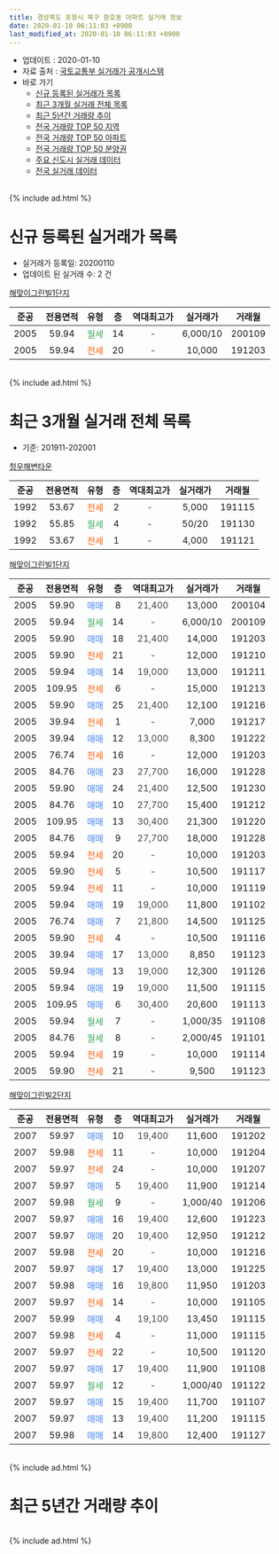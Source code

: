 ```yaml
---
title: 경상북도 포항시 북구 환호동 아파트 실거래 정보
date: 2020-01-10 06:11:03 +0900
last_modified_at: 2020-01-10 06:11:03 +0900
---
```


* 업데이트 : 2020-01-10
* 자료 출처 : [국토교통부 실거래가 공개시스템](http://rt.molit.go.kr)
* 바로 가기
    * [신규 등록된 실거래가 목록](#신규-등록된-실거래가-목록)
    * [최근 3개월 실거래 전체 목록](#최근-3개월-실거래-전체-목록)
    * [최근 5년간 거래량 추이](#최근-5년간-거래량-추이)
    * [전국 거래량 TOP 50 지역](https://inasie.github.io/apt-trade-info/최근-3개월-전국에서-가장-거래가-많이-발생한-지역)
    * [전국 거래량 TOP 50 아파트](https://inasie.github.io/apt-trade-info/최근-3개월-전국에서-가장-거래가-많이-발생한-아파트)
    * [전국 거래량 TOP 50 분양권](https://inasie.github.io/apt-trade-info/최근-3개월-전국에서-가장-거래가-많이-발생한-분양권)
    * [주요 신도시 실거래 데이터](https://inasie.github.io/apt-trade-info/주요-신도시)
    * [전국 실거래 데이터](https://inasie.github.io/apt-trade-info/전국)
<br>
{% include ad.html %}
<br>

# 신규 등록된 실거래가 목록
* 실거래가 등록일: 20200110
* 업데이트 된 실거래 수: 2 건


[해맞이그린빌1단지](https://search.naver.com/search.naver?query=%EA%B2%BD%EC%83%81%EB%B6%81%EB%8F%84+%ED%8F%AC%ED%95%AD%EC%8B%9C+%EB%B6%81%EA%B5%AC+%ED%99%98%ED%98%B8%EB%8F%99+%ED%95%B4%EB%A7%9E%EC%9D%B4%EA%B7%B8%EB%A6%B0%EB%B9%8C1%EB%8B%A8%EC%A7%80)

|준공|전용면적|유형|층|역대최고가|실거래가|거래월|
|:---:|:---:|:---:|:---:|:---:|:---:|:---:|
|2005|59.94|<span style="color:#34a853">월세</span>|14|<span style="color:#444444">-</span>|6,000/10|200109|
|2005|59.94|<span style="color:#ff5a00">전세</span>|20|<span style="color:#444444">-</span>|10,000|191203|


<br>
{% include ad.html %}
<br>

# 최근 3개월 실거래 전체 목록
* 기준: 201911-202001


[청우해변타운](https://search.naver.com/search.naver?query=%EA%B2%BD%EC%83%81%EB%B6%81%EB%8F%84+%ED%8F%AC%ED%95%AD%EC%8B%9C+%EB%B6%81%EA%B5%AC+%ED%99%98%ED%98%B8%EB%8F%99+%EC%B2%AD%EC%9A%B0%ED%95%B4%EB%B3%80%ED%83%80%EC%9A%B4)

|준공|전용면적|유형|층|역대최고가|실거래가|거래월|
|:---:|:---:|:---:|:---:|:---:|:---:|:---:|
|1992|53.67|<span style="color:#ff5a00">전세</span>|2|<span style="color:#444444">-</span>|5,000|191115|
|1992|55.85|<span style="color:#34a853">월세</span>|4|<span style="color:#444444">-</span>|50/20|191130|
|1992|53.67|<span style="color:#ff5a00">전세</span>|1|<span style="color:#444444">-</span>|4,000|191121|

[해맞이그린빌1단지](https://search.naver.com/search.naver?query=%EA%B2%BD%EC%83%81%EB%B6%81%EB%8F%84+%ED%8F%AC%ED%95%AD%EC%8B%9C+%EB%B6%81%EA%B5%AC+%ED%99%98%ED%98%B8%EB%8F%99+%ED%95%B4%EB%A7%9E%EC%9D%B4%EA%B7%B8%EB%A6%B0%EB%B9%8C1%EB%8B%A8%EC%A7%80)

|준공|전용면적|유형|층|역대최고가|실거래가|거래월|
|:---:|:---:|:---:|:---:|:---:|:---:|:---:|
|2005|59.90|<span style="color:#4285f3">매매</span>|8|<span style="color:#444444">21,400</span>|13,000|200104|
|2005|59.94|<span style="color:#34a853">월세</span>|14|<span style="color:#444444">-</span>|6,000/10|200109|
|2005|59.90|<span style="color:#4285f3">매매</span>|18|<span style="color:#444444">21,400</span>|14,000|191203|
|2005|59.90|<span style="color:#ff5a00">전세</span>|21|<span style="color:#444444">-</span>|12,000|191210|
|2005|59.94|<span style="color:#4285f3">매매</span>|14|<span style="color:#444444">19,000</span>|13,000|191211|
|2005|109.95|<span style="color:#ff5a00">전세</span>|6|<span style="color:#444444">-</span>|15,000|191213|
|2005|59.90|<span style="color:#4285f3">매매</span>|25|<span style="color:#444444">21,400</span>|12,100|191216|
|2005|39.94|<span style="color:#ff5a00">전세</span>|1|<span style="color:#444444">-</span>|7,000|191217|
|2005|39.94|<span style="color:#4285f3">매매</span>|12|<span style="color:#444444">13,000</span>|8,300|191222|
|2005|76.74|<span style="color:#ff5a00">전세</span>|16|<span style="color:#444444">-</span>|12,000|191203|
|2005|84.76|<span style="color:#4285f3">매매</span>|23|<span style="color:#444444">27,700</span>|16,000|191228|
|2005|59.90|<span style="color:#4285f3">매매</span>|24|<span style="color:#444444">21,400</span>|12,500|191230|
|2005|84.76|<span style="color:#4285f3">매매</span>|10|<span style="color:#444444">27,700</span>|15,400|191212|
|2005|109.95|<span style="color:#4285f3">매매</span>|13|<span style="color:#444444">30,400</span>|21,300|191220|
|2005|84.76|<span style="color:#4285f3">매매</span>|9|<span style="color:#444444">27,700</span>|18,000|191228|
|2005|59.94|<span style="color:#ff5a00">전세</span>|20|<span style="color:#444444">-</span>|10,000|191203|
|2005|59.90|<span style="color:#ff5a00">전세</span>|5|<span style="color:#444444">-</span>|10,500|191117|
|2005|59.94|<span style="color:#ff5a00">전세</span>|11|<span style="color:#444444">-</span>|10,000|191119|
|2005|59.94|<span style="color:#4285f3">매매</span>|19|<span style="color:#444444">19,000</span>|11,800|191102|
|2005|76.74|<span style="color:#4285f3">매매</span>|7|<span style="color:#444444">21,800</span>|14,500|191125|
|2005|59.90|<span style="color:#ff5a00">전세</span>|4|<span style="color:#444444">-</span>|10,500|191116|
|2005|39.94|<span style="color:#4285f3">매매</span>|17|<span style="color:#444444">13,000</span>|8,850|191123|
|2005|59.94|<span style="color:#4285f3">매매</span>|13|<span style="color:#444444">19,000</span>|12,300|191126|
|2005|59.94|<span style="color:#4285f3">매매</span>|19|<span style="color:#444444">19,000</span>|11,500|191115|
|2005|109.95|<span style="color:#4285f3">매매</span>|6|<span style="color:#444444">30,400</span>|20,600|191113|
|2005|59.94|<span style="color:#34a853">월세</span>|7|<span style="color:#444444">-</span>|1,000/35|191108|
|2005|84.76|<span style="color:#34a853">월세</span>|8|<span style="color:#444444">-</span>|2,000/45|191101|
|2005|59.94|<span style="color:#ff5a00">전세</span>|19|<span style="color:#444444">-</span>|10,000|191114|
|2005|59.90|<span style="color:#ff5a00">전세</span>|21|<span style="color:#444444">-</span>|9,500|191123|

[해맞이그린빌2단지](https://search.naver.com/search.naver?query=%EA%B2%BD%EC%83%81%EB%B6%81%EB%8F%84+%ED%8F%AC%ED%95%AD%EC%8B%9C+%EB%B6%81%EA%B5%AC+%ED%99%98%ED%98%B8%EB%8F%99+%ED%95%B4%EB%A7%9E%EC%9D%B4%EA%B7%B8%EB%A6%B0%EB%B9%8C2%EB%8B%A8%EC%A7%80)

|준공|전용면적|유형|층|역대최고가|실거래가|거래월|
|:---:|:---:|:---:|:---:|:---:|:---:|:---:|
|2007|59.97|<span style="color:#4285f3">매매</span>|10|<span style="color:#444444">19,400</span>|11,600|191202|
|2007|59.98|<span style="color:#ff5a00">전세</span>|11|<span style="color:#444444">-</span>|10,000|191204|
|2007|59.97|<span style="color:#ff5a00">전세</span>|24|<span style="color:#444444">-</span>|10,000|191207|
|2007|59.97|<span style="color:#4285f3">매매</span>|5|<span style="color:#444444">19,400</span>|11,900|191214|
|2007|59.98|<span style="color:#34a853">월세</span>|9|<span style="color:#444444">-</span>|1,000/40|191206|
|2007|59.97|<span style="color:#4285f3">매매</span>|16|<span style="color:#444444">19,400</span>|12,600|191223|
|2007|59.97|<span style="color:#4285f3">매매</span>|20|<span style="color:#444444">19,400</span>|12,950|191212|
|2007|59.98|<span style="color:#ff5a00">전세</span>|20|<span style="color:#444444">-</span>|10,000|191216|
|2007|59.97|<span style="color:#4285f3">매매</span>|17|<span style="color:#444444">19,400</span>|13,000|191225|
|2007|59.98|<span style="color:#4285f3">매매</span>|16|<span style="color:#444444">19,800</span>|11,950|191203|
|2007|59.97|<span style="color:#ff5a00">전세</span>|14|<span style="color:#444444">-</span>|10,000|191105|
|2007|59.99|<span style="color:#4285f3">매매</span>|4|<span style="color:#444444">19,100</span>|13,450|191115|
|2007|59.98|<span style="color:#ff5a00">전세</span>|4|<span style="color:#444444">-</span>|11,000|191115|
|2007|59.97|<span style="color:#ff5a00">전세</span>|22|<span style="color:#444444">-</span>|10,500|191120|
|2007|59.97|<span style="color:#4285f3">매매</span>|17|<span style="color:#444444">19,400</span>|11,900|191108|
|2007|59.97|<span style="color:#34a853">월세</span>|12|<span style="color:#444444">-</span>|1,000/40|191122|
|2007|59.97|<span style="color:#4285f3">매매</span>|15|<span style="color:#444444">19,400</span>|11,700|191107|
|2007|59.97|<span style="color:#4285f3">매매</span>|13|<span style="color:#444444">19,400</span>|11,200|191115|
|2007|59.98|<span style="color:#4285f3">매매</span>|14|<span style="color:#444444">19,800</span>|12,400|191127|


<br>
{% include ad.html %}
<br>

# 최근 5년간 거래량 추이


<div style="width:100%;">
    <canvas id="deal_progress" height="200"></canvas>
</div>

<script>
new Chart(document.getElementById("deal_progress"), {
    type: 'line',
    data: {
        labels: ['201501','201502','201503','201504','201505','201506','201507','201508','201509','201510','201511','201512','201601','201602','201603','201604','201605','201606','201607','201608','201609','201610','201611','201612','201701','201702','201703','201704','201705','201706','201707','201708','201709','201710','201711','201712','201801','201802','201803','201804','201805','201806','201807','201808','201809','201810','201811','201812','201901','201902','201903','201904','201905','201906','201907','201908','201909','201910','201911','201912','202001'],
        datasets: [{
            label: '매매',
            pointRadius: 1,
            data: [18, 30, 25, 22, 20, 19, 15, 13, 12, 14, 7, 11, 7, 8, 11, 7, 10, 12, 15, 11, 9, 16, 12, 9, 4, 16, 16, 18, 10, 15, 12, 7, 10, 14, 9, 7, 12, 3, 4, 13, 9, 7, 8, 3, 5, 6, 7, 3, 5, 6, 15, 17, 14, 9, 10, 14, 13, 25, 11, 15, 1],
            borderColor: "rgba(255, 201, 14, 1)",
            backgroundColor: "rgba(255, 201, 14, 0.5)",
            fill: false,
            lineTension: 0
        },{
            label: '전월세',
            pointRadius: 1,
            data: [10, 16, 12, 6, 8, 6, 8, 5, 11, 8, 9, 9, 17, 11, 15, 14, 11, 13, 10, 12, 9, 8, 11, 7, 9, 13, 5, 8, 6, 6, 7, 10, 7, 10, 9, 11, 23, 8, 13, 7, 12, 11, 13, 8, 6, 8, 11, 9, 17, 19, 12, 12, 19, 6, 13, 8, 14, 15, 14, 9, 1],
            borderColor: "rgba(0, 141, 185, 1)",
            backgroundColor: "rgba(0, 141, 185, 0.5)",
            fill: false,
            lineTension: 0
        }
        ]
    },
    options: {
        responsive: true,
        title: {
            display: false
        },
        tooltips: {
            mode: 'index',
            intersect: false
        },
        hover: {
            mode: 'nearest',
            intersect: true
        },
        scales: {
            xAxes: [{
                display: true,
                scaleLabel: {
                    display: true,
                    labelString: '년/월'
                }
            }],
            yAxes: [{
                display: true,
                ticks: {
                    suggestedMin: 0,
                },
                scaleLabel: {
                    display: true,
                    labelString: '실거래 수'
                }
            }]
        }
    }
});

</script>


<br>
{% include ad.html %}
<br>

